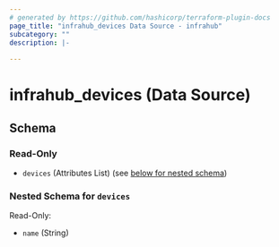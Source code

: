 ```yaml
---
# generated by https://github.com/hashicorp/terraform-plugin-docs
page_title: "infrahub_devices Data Source - infrahub"
subcategory: ""
description: |-
  
---
```


# infrahub_devices (Data Source)





<!-- schema generated by tfplugindocs -->
## Schema

### Read-Only

- `devices` (Attributes List) (see [below for nested schema](#nestedatt--devices))

<a id="nestedatt--devices"></a>
### Nested Schema for `devices`

Read-Only:

- `name` (String)
